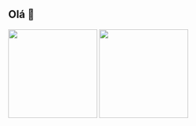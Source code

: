 ## Olá 👋


<div>
  <img height="180em" src="https://github-readme-stats.vercel.app/api?username=kchevarria&show_icons=true&theme=calm&includeallcommits=true&count_private=true" />
  <img height="180em" src="https://github-readme-stats.vercel.app/api/top-langs/?username=kchevarria&layout=compact&langs_count=16&theme=calm" />
</div>

<!--
**kchevarria/kchevarria** is a ✨ _special_ ✨ repository because its `README.md` (this file) appears on your GitHub profile.

Here are some ideas to get you started:

- 🔭 I’m currently working on ...
- 🌱 I’m currently learning ...
- 👯 I’m looking to collaborate on ...
- 🤔 I’m looking for help with ...
- 💬 Ask me about ...
- 📫 How to reach me: ...
- 😄 Pronouns: ...
- ⚡ Fun fact: ...
-->
